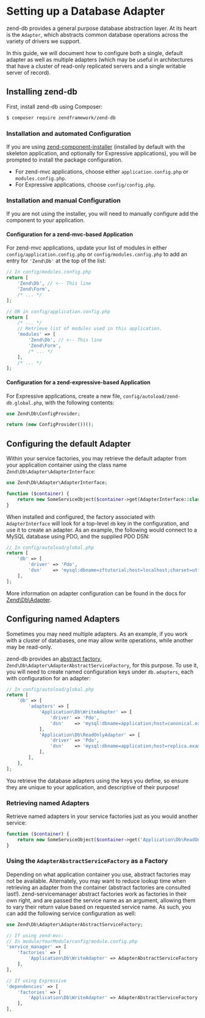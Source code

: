 # Setting up a Database Adapter

zend-db provides a general purpose database abstraction layer. At its heart is
the `Adapter`, which abstracts common database operations across the variety of
drivers we support.

In this guide, we will document how to configure both a single, default adapter
as well as multiple adapters (which may be useful in architectures that have a
cluster of read-only replicated servers and a single writable server of record).

## Installing zend-db

First, install zend-db using Composer:

```bash
$ composer require zendframework/zend-db
```

### Installation and automated Configuration

If you are using [zend-component-installer](https://zendframework.github.io/zend-component-installer/)
(installed by default with the skeleton application, and optionally for
Expressive applications), you will be prompted to install the package
configuration.

- For zend-mvc applications, choose either `application.config.php` or
  `modules.config.php`.
- For Expressive applications, choose `config/config.php`.

### Installation and manual Configuration

If you are not using the installer, you will need to manually configure add the
component to your application.

#### Configuration for a zend-mvc-based Application

For zend-mvc applications, update your list of modules in either
`config/application.config.php` or `config/modules.config.php` to add an
entry for `'Zend\Db'` at the top of the list:
  
```php
// In config/modules.config.php
return [
    'Zend\Db', // <-- This line
    'Zend\Form', 
    /* ... */
];

// OR in config/application.config.php
return [
    /* ... */
    // Retrieve list of modules used in this application.
    'modules' => [
        'Zend\Db', // <-- This line
        'Zend\Form', 
        /* ... */
    ],
    /* ... */
];
```

#### Configuration for a zend-expressive-based Application

For Expressive applications, create a new file,
`config/autoload/zend-db.global.php`, with the following contents:

```php
use Zend\Db\ConfigProvider;

return (new ConfigProvider())();
```

## Configuring the default Adapter

Within your service factories, you may retrieve the default adapter from your application container using the
class name `Zend\Db\Adapter\AdapterInterface`:

```php
use Zend\Db\Adapter\AdapterInterface;

function ($container) {
    return new SomeServiceObject($container->get(AdapterInterface::class));
}
```

When installed and configured, the factory associated with `AdapterInterface`
will look for a top-level `db` key in the configuration, and use it to create an
adapter. As an example, the following would connect to a MySQL database using
PDO, and the supplied PDO DSN:

```php
// In config/autoload/global.php
return [
    'db' => [
        'driver' => 'Pdo',
        'dsn'    => 'mysql:dbname=zftutorial;host=localhost;charset=utf8',
    ],
];
```

More information on adapter configuration can be found in the docs for
[Zend\\Db\\Adapter](http://zendframework.github.io/zend-db/adapter/#creating-an-adapter-using-dependency-injection).

## Configuring named Adapters

Sometimes you may need multiple adapters. As an example, if you work with a
cluster of databases, one may allow write operations, while another may be
read-only.

zend-db provides an [abstract factory](https://zendframework.github.io/zend-servicemanager/configuring-the-service-manager/#abstract-factories),
`Zend\Db\Adapter\AdapterAbstractServiceFactory`, for this purpose. To use it,
you will need to create named configuration keys under `db.adapters`, each with
configuration for an adapter:

```php
// In config/autoload/global.php
return [
    'db' => [
        'adapters' => [
            'Application\Db\WriteAdapter' => [
                'driver' => 'Pdo',
                'dsn'    => 'mysql:dbname=application;host=canonical.example.com;charset=utf8',
            ],
            'Application\Db\ReadOnlyAdapter' => [
                'driver' => 'Pdo',
                'dsn'    => 'mysql:dbname=application;host=replica.example.com;charset=utf8',
            ],
        ],
    ],
];
```

You retrieve the database adapters using the keys you define, so ensure they are
unique to your application, and descriptive of their purpose!

### Retrieving named Adapters

Retrieve named adapters in your service factories just as you would another
service:

```php
function ($container) {
    return new SomeServiceObject($container->get('Application\Db\ReadOnlyAdapter'));
}
```

### Using the `AdapterAbstractServiceFactory` as a Factory

Depending on what application container you use, abstract factories may not be
available. Alternately, you may want to reduce lookup time when retrieving an
adapter from the container (abstract factories are consulted last!).
zend-servicemanager abstract factories work as factories in their own right, and
are passed the service name as an argument, allowing them to vary their return
value based on requested service name. As such, you can add the following
service configuration as well:

```php
use Zend\Db\Adapter\AdapterAbstractServiceFactory;

// If using zend-mvc:
// In module/YourModule/config/module.config.php
'service_manager' => [
    'factories' => [
        'Application\Db\WriteAdapter' => AdapterAbstractServiceFactory::class,
    ],
],

// If using Expressive
'dependencies' => [
    'factories' => [
        'Application\Db\WriteAdapter' => AdapterAbstractServiceFactory::class,
    ],
],
```
